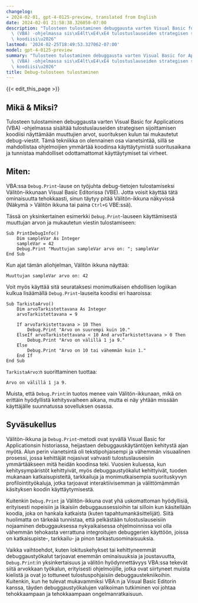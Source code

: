 ```yaml
---
changelog:
- 2024-02-01, gpt-4-0125-preview, translated from English
date: 2024-02-01 21:58:38.326050-07:00
description: "Tulosteen tulostaminen debuggausta varten Visual Basic for Applications\
  \ (VBA) -ohjelmassa sis\xE4lt\xE4\xE4 tulostuslauseiden strategisen sijoittamisen\
  \ koodiisi\u2026"
lastmod: '2024-02-25T18:49:53.327062-07:00'
model: gpt-4-0125-preview
summary: "Tulosteen tulostaminen debuggausta varten Visual Basic for Applications\
  \ (VBA) -ohjelmassa sis\xE4lt\xE4\xE4 tulostuslauseiden strategisen sijoittamisen\
  \ koodiisi\u2026"
title: Debug-tulosteen tulostaminen
---
```


{{< edit_this_page >}}

## Mikä & Miksi?
Tulosteen tulostaminen debuggausta varten Visual Basic for Applications (VBA) -ohjelmassa sisältää tulostuslauseiden strategisen sijoittamisen koodiisi näyttämään muuttujien arvot, suorituksen kulun tai mukautetut debug-viestit. Tämä tekniikka on olennainen osa vianetsintää, sillä se mahdollistaa ohjelmoijien ymmärtää koodinsa käyttäytymistä suoritusaikana ja tunnistaa mahdolliset odottamattomat käyttäytymiset tai virheet.

## Miten:
VBA:ssa `Debug.Print`-lause on työjuhta debug-tietojen tulostamiseksi Välitön-ikkunaan Visual Basic Editorissa (VBE). Jotta voisit käyttää tätä ominaisuutta tehokkaasti, sinun täytyy pitää Välitön-ikkuna näkyvissä (Näkymä > Välitön ikkuna tai paina `Ctrl+G` VBE:ssä).

Tässä on yksinkertainen esimerkki `Debug.Print`-lauseen käyttämisestä muuttujan arvon ja mukautetun viestin tulostamiseen:

```basic
Sub PrintDebugInfo()
    Dim sampleVar As Integer
    sampleVar = 42
    Debug.Print "Muuttujan sampleVar arvo on: "; sampleVar
End Sub
```

Kun ajat tämän aliohjelman, Välitön ikkuna näyttää:
```
Muuttujan sampleVar arvo on: 42
```

Voit myös käyttää sitä seurataksesi monimutkaisen ehdollisen logiikan kulkua lisäämällä `Debug.Print`-lauseita koodisi eri haaroissa:

```basic
Sub TarkistaArvo()
    Dim arvoTarkistettavana As Integer
    arvoTarkistettavana = 9
    
    If arvoTarkistettavana > 10 Then
        Debug.Print "Arvo on suurempi kuin 10."
    ElseIf arvoTarkistettavana < 10 And arvoTarkistettavana > 0 Then
        Debug.Print "Arvo on välillä 1 ja 9."
    Else
        Debug.Print "Arvo on 10 tai vähemmän kuin 1."
    End If
End Sub
```

`TarkistaArvo`:n suorittaminen tuottaa:
```
Arvo on välillä 1 ja 9.
```

Muista, että `Debug.Print`:in tuotos menee vain Välitön-ikkunaan, mikä on erittäin hyödyllistä kehitysvaiheen aikana, mutta ei näy yhtään missään käyttäjälle suunnatussa sovelluksen osassa.

## Syväsukellus
Välitön-ikkuna ja `Debug.Print`-metodi ovat syvällä Visual Basic for Applicationsin historiassa, heijastaen debuggauskäytäntöjen kehitystä ajan myötä. Alun perin vianetsintä oli tekstipohjaisempi ja vähemmän visuaalinen prosessi, jossa kehittäjät nojasivat vahvasti tulostuslauseisiin ymmärtääkseen mitä heidän koodinsa teki. Vuosien kuluessa, kun kehitysympäristöt kehittyivät, myös debuggaustyökalut kehittyivät, tuoden mukanaan katkaisupisteitä, tarkkailuja ja monimutkaisempia suorituskyvyn profilointityökaluja, jotka tarjoavat interaktiivisemman ja välittömämmän käsityksen koodin käyttäytymisestä.

Kuitenkin `Debug.Print` ja Välitön-ikkuna ovat yhä uskomattoman hyödyllisiä, erityisesti nopeisiin ja likaisiin debuggaussessioihin tai silloin kun käsitellään koodia, joka on hankala katkaista (kuten tapahtumankäsittelijät). Siitä huolimatta on tärkeää tunnistaa, että pelkästään tulostuslauseisiin nojaaminen debuggauksessa nykyaikaisessa ohjelmoinnissa voi olla vähemmän tehokasta verrattuna integroitujen debuggerien käyttöön, joissa on katkaisupiste-, tarkkailu- ja pinon tarkastusominaisuuksia.

Vaikka vaihtoehdot, kuten lokituskehykset tai kehittyneemmät debuggaustyökalut tarjoavat enemmän ominaisuuksia ja joustavuutta, `Debug.Print`:in yksinkertaisuus ja välitön hyödynnettävyys VBA:ssa tekevät siitä arvokkaan työkalun, erityisesti ohjelmoijille, jotka ovat siirtyneet muista kielistä ja ovat jo tottuneet tulostuspohjaisiin debuggaustekniikoihin. Kuitenkin, kun he tulevat mukavammiksi VBA:n ja Visual Basic Editorin kanssa, täyden debuggaustyökalujen valikoiman tutkiminen voi johtaa tehokkaampaan ja tehokkaampaan ongelmanratkaisuun.
